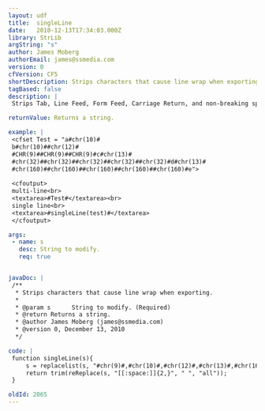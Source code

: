 ```yaml
---
layout: udf
title:  singleLine
date:   2010-12-13T17:34:03.000Z
library: StrLib
argString: "s"
author: James Moberg
authorEmail: james@ssmedia.com
version: 0
cfVersion: CF5
shortDescription: Strips characters that cause line wrap when exporting.
tagBased: false
description: |
 Strips Tab, Line Feed, Form Feed, Carriage Return, and non-breaking space (ASCII 160) from strings.  Reduces all space characters to a single occurrence.

returnValue: Returns a string.

example: |
 <cfset Test = "a#chr(10)#
 b#chr(10)##chr(12)#
 #CHR(9)##CHR(9)##CHR(9)#c#chr(13)#
 #chr(32)##chr(32)##chr(32)##chr(32)##chr(32)#d#chr(13)#
 #chr(160)##chr(160)##chr(160)##chr(160)##chr(160)#e">
 
 <cfoutput>
 multi-line<br>
 <textarea>#Test#</textarea><br>
 single line<br>
 <textarea>#singleLine(test)#</textarea>
 </cfoutput>

args:
 - name: s
   desc: String to modify.
   req: true


javaDoc: |
 /**
  * Strips characters that cause line wrap when exporting.
  * 
  * @param s      String to modify. (Required)
  * @return Returns a string. 
  * @author James Moberg (james@ssmedia.com) 
  * @version 0, December 13, 2010 
  */

code: |
 function singleLine(s){
     s = replacelist(s, "#chr(9)#,#chr(10)#,#chr(12)#,#chr(13)#,#chr(160)#", " , , , , ");
     return trim(reReplace(s, "[[:space:]]{2,}", " ", "all"));
 }

oldId: 2065
---
```


